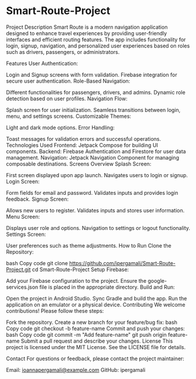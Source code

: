 # Smart-Route-Project
Project Description
Smart Route is a modern navigation application designed to enhance travel experiences by providing user-friendly interfaces and efficient routing features. The app includes functionality for login, signup, navigation, and personalized user experiences based on roles such as drivers, passengers, or administrators.

Features
User Authentication:

Login and Signup screens with form validation.
Firebase integration for secure user authentication.
Role-Based Navigation:

Different functionalities for passengers, drivers, and admins.
Dynamic role detection based on user profiles.
Navigation Flow:

Splash screen for user initialization.
Seamless transitions between login, menu, and settings screens.
Customizable Themes:

Light and dark mode options.
Error Handling:

Toast messages for validation errors and successful operations.
Technologies Used
Frontend:
Jetpack Compose for building UI components.
Backend:
Firebase Authentication and Firestore for user data management.
Navigation:
Jetpack Navigation Component for managing composable destinations.
Screens Overview
Splash Screen:

First screen displayed upon app launch.
Navigates users to login or signup.
Login Screen:

Form fields for email and password.
Validates inputs and provides login feedback.
Signup Screen:

Allows new users to register.
Validates inputs and stores user information.
Menu Screen:

Displays user role and options.
Navigation to settings or logout functionality.
Settings Screen:

User preferences such as theme adjustments.
How to Run
Clone the Repository:

bash
Copy code
git clone https://github.com/ipergamali/Smart-Route-Project.git
cd Smart-Route-Project
Setup Firebase:

Add your Firebase configuration to the project.
Ensure the google-services.json file is placed in the appropriate directory.
Build and Run:

Open the project in Android Studio.
Sync Gradle and build the app.
Run the application on an emulator or a physical device.
Contributing
We welcome contributions! Please follow these steps:

Fork the repository.
Create a new branch for your feature/bug fix:
bash
Copy code
git checkout -b feature-name
Commit and push your changes:
bash
Copy code
git commit -m "Add feature-name"
git push origin feature-name
Submit a pull request and describe your changes.
License
This project is licensed under the MIT License. See the LICENSE file for details.

Contact
For questions or feedback, please contact the project maintainer:

Email: ioannapergamali@example.com
GitHub: ipergamali
